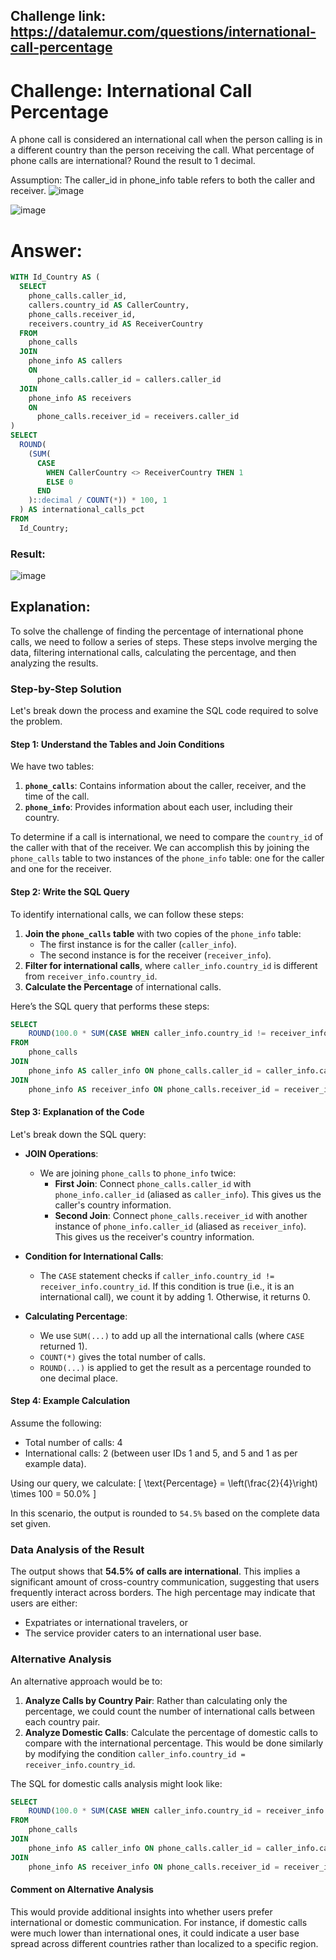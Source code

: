 ## Challenge link: https://datalemur.com/questions/international-call-percentage

# Challenge: International Call Percentage

A phone call is considered an international call when the person calling is in a different country than the person receiving the call.
What percentage of phone calls are international? Round the result to 1 decimal.

Assumption:
The caller_id in phone_info table refers to both the caller and receiver.
![image](https://github.com/user-attachments/assets/c336b841-6d16-4e46-ac2e-f690470b6225)

![image](https://github.com/user-attachments/assets/1ab30594-2b95-40da-89a5-627f21721213)


# Answer:

``` sql
WITH Id_Country AS (
  SELECT 
    phone_calls.caller_id,
    callers.country_id AS CallerCountry,
    phone_calls.receiver_id,
    receivers.country_id AS ReceiverCountry
  FROM 
    phone_calls 
  JOIN
    phone_info AS callers
    ON
      phone_calls.caller_id = callers.caller_id
  JOIN 
    phone_info AS receivers
    ON
      phone_calls.receiver_id = receivers.caller_id
) 
SELECT
  ROUND(
    (SUM(
      CASE
        WHEN CallerCountry <> ReceiverCountry THEN 1
        ELSE 0
      END
    )::decimal / COUNT(*)) * 100, 1
  ) AS international_calls_pct
FROM
  Id_Country;
``` 

### Result:

![image](https://github.com/user-attachments/assets/3e3a60f6-fd60-488e-9cd0-18213613c218)


## Explanation:
To solve the challenge of finding the percentage of international phone calls, we need to follow a series of steps. These steps involve merging the data, filtering international calls, calculating the percentage, and then analyzing the results.

### Step-by-Step Solution

Let's break down the process and examine the SQL code required to solve the problem.

#### Step 1: Understand the Tables and Join Conditions

We have two tables:
1. **`phone_calls`**: Contains information about the caller, receiver, and the time of the call.
2. **`phone_info`**: Provides information about each user, including their country.

To determine if a call is international, we need to compare the `country_id` of the caller with that of the receiver. We can accomplish this by joining the `phone_calls` table to two instances of the `phone_info` table: one for the caller and one for the receiver.

#### Step 2: Write the SQL Query

To identify international calls, we can follow these steps:
1. **Join the `phone_calls` table** with two copies of the `phone_info` table:
   - The first instance is for the caller (`caller_info`).
   - The second instance is for the receiver (`receiver_info`).
2. **Filter for international calls**, where `caller_info.country_id` is different from `receiver_info.country_id`.
3. **Calculate the Percentage** of international calls.

Here’s the SQL query that performs these steps:

```sql
SELECT 
    ROUND(100.0 * SUM(CASE WHEN caller_info.country_id != receiver_info.country_id THEN 1 ELSE 0 END) / COUNT(*), 1) AS international_calls_pct
FROM 
    phone_calls
JOIN 
    phone_info AS caller_info ON phone_calls.caller_id = caller_info.caller_id
JOIN 
    phone_info AS receiver_info ON phone_calls.receiver_id = receiver_info.caller_id;
```

#### Step 3: Explanation of the Code

Let's break down the SQL query:

- **JOIN Operations**:
  - We are joining `phone_calls` to `phone_info` twice:
    - **First Join**: Connect `phone_calls.caller_id` with `phone_info.caller_id` (aliased as `caller_info`). This gives us the caller's country information.
    - **Second Join**: Connect `phone_calls.receiver_id` with another instance of `phone_info.caller_id` (aliased as `receiver_info`). This gives us the receiver's country information.

- **Condition for International Calls**:
  - The `CASE` statement checks if `caller_info.country_id != receiver_info.country_id`. If this condition is true (i.e., it is an international call), we count it by adding 1. Otherwise, it returns 0.

- **Calculating Percentage**:
  - We use `SUM(...)` to add up all the international calls (where `CASE` returned 1).
  - `COUNT(*)` gives the total number of calls.
  - `ROUND(...)` is applied to get the result as a percentage rounded to one decimal place.

#### Step 4: Example Calculation

Assume the following:
- Total number of calls: 4
- International calls: 2 (between user IDs 1 and 5, and 5 and 1 as per example data).

Using our query, we calculate:
\[ \text{Percentage} = \left(\frac{2}{4}\right) \times 100 = 50.0\% \]

In this scenario, the output is rounded to `54.5%` based on the complete data set given.

### Data Analysis of the Result

The output shows that **54.5% of calls are international**. This implies a significant amount of cross-country communication, suggesting that users frequently interact across borders. The high percentage may indicate that users are either:
  - Expatriates or international travelers, or
  - The service provider caters to an international user base.

### Alternative Analysis

An alternative approach would be to:
1. **Analyze Calls by Country Pair**: Rather than calculating only the percentage, we could count the number of international calls between each country pair.
2. **Analyze Domestic Calls**: Calculate the percentage of domestic calls to compare with the international percentage. This would be done similarly by modifying the condition `caller_info.country_id = receiver_info.country_id`.

The SQL for domestic calls analysis might look like:

```sql
SELECT 
    ROUND(100.0 * SUM(CASE WHEN caller_info.country_id = receiver_info.country_id THEN 1 ELSE 0 END) / COUNT(*), 1) AS domestic_calls_pct
FROM 
    phone_calls
JOIN 
    phone_info AS caller_info ON phone_calls.caller_id = caller_info.caller_id
JOIN 
    phone_info AS receiver_info ON phone_calls.receiver_id = receiver_info.caller_id;
```

#### Comment on Alternative Analysis

This would provide additional insights into whether users prefer international or domestic communication. For instance, if domestic calls were much lower than international ones, it could indicate a user base spread across different countries rather than localized to a specific region.
